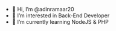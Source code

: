 - 👋 Hi, I’m @adinramaar20
- 👀 I’m interested in Back-End Developer
- 🌱 I’m currently learning NodeJS & PHP

<!---
adinramaar20/adinramaar20 is a ✨ special ✨ repository because its `README.md` (this file) appears on your GitHub profile.
You can click the Preview link to take a look at your changes.
--->
